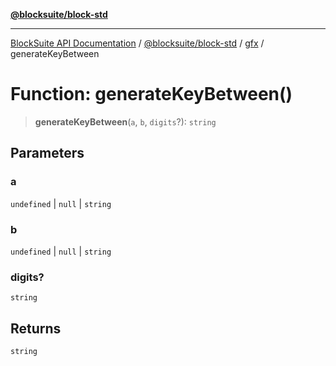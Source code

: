 [**@blocksuite/block-std**](../../../../@blocksuite/block-std/README.md)

***

[BlockSuite API Documentation](../../../../README.md) / [@blocksuite/block-std](../../README.md) / [gfx](../README.md) / generateKeyBetween

# Function: generateKeyBetween()

> **generateKeyBetween**(`a`, `b`, `digits`?): `string`

## Parameters

### a

`undefined` | `null` | `string`

### b

`undefined` | `null` | `string`

### digits?

`string`

## Returns

`string`
